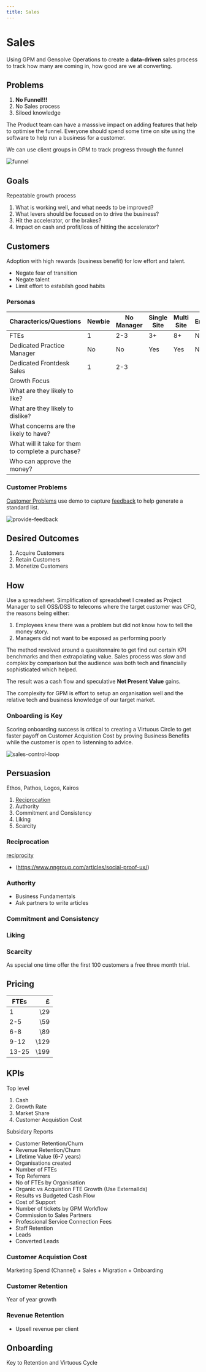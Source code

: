 ```yaml
---
title: Sales
---
```


# Sales

Using GPM and Gensolve Operations to create a **data-driven** sales process to track how many are coming in, how good are we at converting.

## Problems

1. **No Funnel!!!**
2. No Sales process
3. Siloed knowledge

The Product team can have a masssive impact on adding features that help to optimise the funnel. Everyone should spend some time on site using the software to help run a business for a customer.

We can use client groups in GPM to track progress through the funnel

![funnel](https://drive.google.com/uc?id=10aAwCMpy2AQFr8ZSeZB-n5EWyjqnTPy-)

## Goals

Repeatable growth process

1. What is working well, and what needs to be improved?
2. What levers should be focused on to drive the business?
3. Hit the accelerator, or the brakes?
4. Impact on cash and profit/loss of hitting the accelerator?

## Customers

Adoption with high rewards (business benefit) for low effort and talent.

- Negate fear of transition
- Negate talent
- Limit effort to estabilsh good habits

### Personas

| Characterics/Questions                             | Newbie | No Manager | Single Site | Multi Site | Entrepreneur |
| -------------------------------------------------- | ------ | ---------- | ----------- | ---------- | ------------ |
| FTEs                                               | 1      | 2-3        | 3+          | 8+         | N/a          |
| Dedicated Practice Manager                         | No     | No         | Yes         | Yes        | N/a          |
| Dedicated Frontdesk Sales                          | 1      | 2-3        |             |            |              |
| Growth Focus                                       |        |            |             |            |              |
| What are they likely to like?                      |        |            |             |            |              |
| What are they likely to dislike?                   |        |            |             |            |              |
| What concerns are the likely to have?              |        |            |             |            |              |
| What will it take for them to complete a purchase? |        |            |             |            |              |
| Who can approve the money?                         |        |            |             |            |              |

### Customer Problems

[Customer Problems](./customer-problems.md) use demo to capture [feedback](../../demo/profiles/feedback-quesitons.md) to help generate a standard list.

![provide-feedback](https://drive.google.com/uc?id=1OmnSOuWu5JwAVaY8u43XF1tW_7ZmXdxS)

## Desired Outcomes

1. Acquire Customers
2. Retain Customers
3. Monetize Customers

## How

Use a spreadsheet. Simplification of spreadsheet I created as Project Manager to sell OSS/DSS to telecoms where the target customer was CFO, the reasons being either:

1. Employees knew there was a problem but did not know how to tell the money story.
2. Managers did not want to be exposed as performing poorly

The method revolved around a quesitonnaire to get find out certain KPI benchmarks and then extrapolating value. Sales process was slow and complex by comparison but the audience was both tech and financially sophisticated which helped.

The result was a cash flow and speculative **Net Present Value** gains.

The complexity for GPM is effort to setup an organisation well and the relative tech and business knowledge of our target market.

### Onboarding is Key

Scoring onboarding success is critical to creating a Virtuous Circle to get faster payoff on Customer Acquistion Cost by proving Business Benefits while the customer is open to listenning to advice.

![sales-control-loop](https://drive.google.com/uc?id=1-l5lH6YCThCioOAAmuJJQEp15LQPqknz)

## Persuasion

Ethos, Pathos, Logos, Kairos

1. [Reciprocation](https://www.nngroup.com/articles/reciprocity-principle/)
2. Authority
3. Commitment and Consistency
4. Liking
5. Scarcity

### Reciprocation

[reciprocity](https://www.nngroup.com/articles/reciprocity-principle/)

- (https://www.nngroup.com/articles/social-proof-ux/)

### Authority

- Business Fundamentals
- Ask partners to write articles

### Commitment and Consistency

### Liking

### Scarcity

As special one time offer the first 100 customers a free three month trial.

## Pricing

| FTEs  |    £ |
| ----- | ---: |
| 1     |  \29 |
| 2-5   |  \59 |
| 6-8   |  \89 |
| 9-12  | \129 |
| 13-25 | \199 |

## KPIs

Top level

1. Cash
2. Growth Rate
3. Market Share
4. Customer Acquistion Cost

Subsidary Reports

- Customer Retention/Churn
- Revenue Retention/Churn
- Lifetime Value (6-7 years)
- Organisations created
- Number of FTEs
- Top Referrers
- No of FTEs by Organisation
- Organic vs Acquistion FTE Growth (Use ExternalIds)
- Results vs Budgeted Cash Flow
- Cost of Support
- Number of tickets by GPM Workflow
- Commission to Sales Partners
- Professional Service Connection Fees
- Staff Retention
- Leads
- Converted Leads

### Customer Acquistion Cost

Marketing Spend (Channel) + Sales + Migration + Onboarding

### Customer Retention

Year of year growth

### Revenue Retention

- Upsell revenue per client

## Onboarding

Key to Retention and Virtuous Cycle
